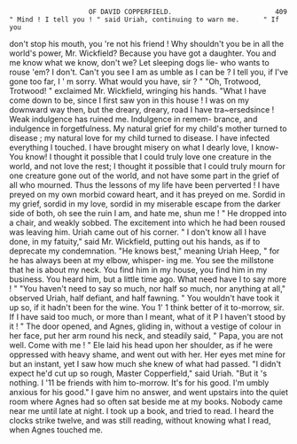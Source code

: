                         OF DAVID COPPERFIELD.                          409
    " Mind ! I tell you ! " said Uriah, continuing to warn me.      " If you
don't stop his mouth, you 're not his friend ! Why shouldn't you be in
all the world's power, Mr. Wickfield? Because you have got a daughter.
You and me know what we know, don't we? Let sleeping dogs lie-
who wants to rouse 'em? I don't. Can't you see I am as umble as
I can be ? I tell you, if I've gone too far, I ' m sorry. What would you
have, sir ? "
    "Oh, Trotwood, Trotwood! " exclaimed Mr. Wickfield, wringing his
hands. "What I have come down to be, since I first saw yon in this
house ! I was on my downward way then, but the dreary, dreary, road I have
tra~ersedsince ! Weak indulgence has ruined me. Indulgence in remem-
brance, and indulgence in forgetfulness. My natural grief for my child's
mother turned to disease ; my natural love for my child turned to disease.
I have infected everything I touched. I have brought misery on what
I dearly love, I know-You know! I thought it possible that I could
truly love one creature in the world, and not love the rest; I thought
it possible that I could truly mourn for one creature gone out of the world,
and not have some part in the grief of all who mourned. Thus the lessons
of my life have been perverted ! I have preyed on my own morbid coward
heart, and it has preyed on me. Sordid in my grief, sordid in my love,
sordid in my miserable escape from the darker side of both, oh see the ruin
I am, and hate me, shun me ! "
    He dropped into a chair, and weakly sobbed. The excitement into
which he had been roused was leaving him. Uriah came out of his
corner.
    " I don't know all I have done, in my fatuity,"     said Mr. Wickfield,
putting out his hands, as if to deprecate my condemnation. "He knows
best," meaning Uriah Heep, " for he has always been at my elbow, whisper-
ing me. You see the millstone that he is about my neck. You find him
in my house, you find him in my business. You heard him, but a little
time ago. What need have I to say more ! "
    "You haven't need to say so much, nor half so much, nor anything at
all," observed Uriah, half defiant, and half fawning. " You wouldn't have
took it up so, if it hadn't been for the wine. You 1' 1 think better of it
 to-morrow, sir. If I have said too much, or more than I meant, what of
 it P I haven't stood by it ! "
     The door opened, and Agnes, gliding in, without a vestige of colour in
 her face, put her arm round his neck, and steadily said, " Papa, you are
 not well. Come with me ! " EIe laid his head upon her shoulder, as if
 he were oppressed with heavy shame, and went out with her. Her eyes
 met mine for but an instant, yet I saw how much she knew of what
had passed.
     "I didn't expect he'd cut up so rough, Master Copperfield," said
Uriah. "But it 's nothing. I '11 be friends with him to-morrow. It's
for his good. I'm umbly anxious for his good."
     I gave him no answer, and went upstairs into the quiet room where
Agnes had so often sat beside me at my books. Nobody came near me until
late at night. I took up a book, and tried to read. I heard the clocks
 strike twelve, and was still reading, without knowing what I read, when
Agnes touched me.
